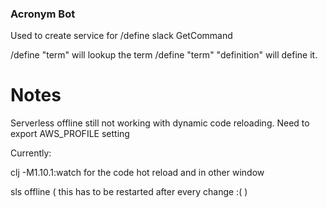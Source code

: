 ### Acronym Bot ###
Used to create service for /define slack GetCommand

/define "term"  will lookup the term
/define "term" "definition" will define it.

# Notes #
Serverless offline still not working with dynamic code reloading.
Need to export AWS_PROFILE setting

Currently:

clj -M1.10.1:watch for the code hot reload and in other window

sls offline ( this has to be restarted after every change :( )
